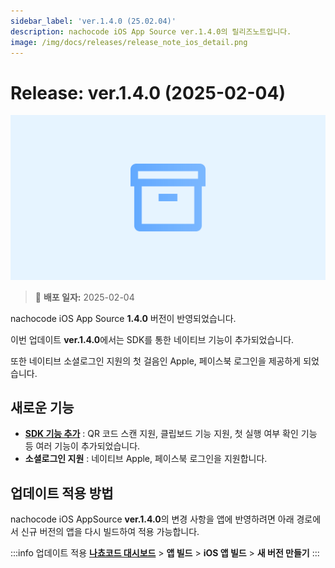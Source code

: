 ```yaml
---
sidebar_label: 'ver.1.4.0 (25.02.04)'
description: nachocode iOS App Source ver.1.4.0의 릴리즈노트입니다.
image: /img/docs/releases/release_note_ios_detail.png
---
```


# Release: ver.1.4.0 (2025-02-04)

![ios_detail](../../../../../static/img/docs/releases/release_note_ios_detail.png)

> 🔔 **배포 일자:** 2025-02-04

nachocode iOS App Source **1.4.0** 버전이 반영되었습니다.

이번 업데이트 **ver.1.4.0**에서는 SDK를 통한 네이티브 기능이 추가되었습니다.

또한 네이티브 소셜로그인 지원의 첫 걸음인 Apple, 페이스북 로그인을 제공하게 되었습니다.

## 새로운 기능

- [**SDK 기능 추가**](../../sdk/release-v-1-4-0) : QR 코드 스캔 지원, 클립보드 기능 지원, 첫 실행 여부 확인 기능 등 여러 기능이 추가되었습니다.
- **소셜로그인 지원** : 네이티브 Apple, 페이스북 로그인을 지원합니다.

## 업데이트 적용 방법

nachocode iOS AppSource **ver.1.4.0**의 변경 사항을 앱에 반영하려면 아래 경로에서 신규 버전의 앱을 다시 빌드하여 적용 가능합니다.

:::info 업데이트 적용
[**나쵸코드 대시보드**](https://nachocode.io/?utm_source=docs&utm_medium=documentation&utm_campaign=devguide) > **앱 빌드** > **iOS 앱 빌드** > **새 버전 만들기**
:::
